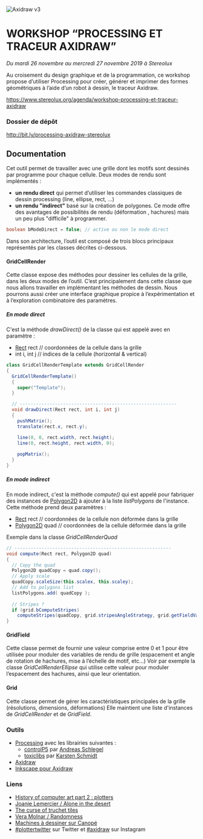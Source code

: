![Axidraw v3](http://v3ga.github.io/Images/Workshop_Bassens_axidraw/axidraw_v3_grid.JPG)

# WORKSHOP “PROCESSING ET TRACEUR AXIDRAW”
*Du mardi 26 novembre au mercredi 27 novembre 2019 à Stereolux*

Au croisement du design graphique et de la programmation, ce workshop propose d’utiliser Processing pour créer, générer et imprimer des formes géométriques à l’aide d’un robot à dessin, le traceur Axidraw.

https://www.stereolux.org/agenda/workshop-processing-et-traceur-axidraw

### Dossier de dépôt
http://bit.ly/processing-axidraw-stereolux

## Documentation
Cet outil permet de travailler avec une grille dont les motifs sont dessinés par programme pour chaque cellule. Deux modes de rendu sont implémentés :
* **un rendu direct** qui permet d’utiliser les commandes classiques de dessin processing (line, ellipse, rect, ...)
* **un rendu "indirect"** basé sur la création de polygones. Ce mode offre des avantages de possibilités de rendu (déformation , hachures)  mais un peu plus "difficile" à programmer.

```java
boolean bModeDirect = false; // active ou non le mode direct
```
Dans son architecture, l’outil est composé de trois blocs principaux représentés par les classes décrites ci-dessous.

#### GridCellRender
Cette classe expose des méthodes pour dessiner les cellules de la grille, dans les deux modes de l’outil.
C’est principalement dans cette classe que nous allons travailler en implémentant les méthodes de dessin.
Nous pourrons aussi créer une interface graphique propice à l’expérimentation et à l’exploration combinatoire des paramètres.
##### En mode direct
C'est la méthode *drawDirect()* de la classe qui est appelé avec en paramètre : 
* [Rect](http://toxiclibs.org/docs/core/toxi/geom/Rect.html) rect //  coordonnées de la cellule dans la grille
* int i, int j // indices de la cellule (horizontal & vertical)

```java
class GridCellRenderTemplate extends GridCellRender 
{
  GridCellRenderTemplate()
  {
    super("Template");
  }

  // ----------------------------------------------------------
  void drawDirect(Rect rect, int i, int j)
  {
    pushMatrix();
    translate(rect.x, rect.y);

    line(0, 0, rect.width, rect.height);
    line(0, rect.height, rect.width, 0);
    
    popMatrix();
  }
}
```


##### En mode indirect
En mode indirect, c'est la méthode *compute()* qui est appelé pour fabriquer des instances de [Polygon2D](htPolygon2D/toxiclibs.org/docs/core/toxi/geom/Polygon2D.html) à ajouter à la liste *listPolygons* de l'instance.
Cette méthode prend deux paramètres : 
* [Rect](http://toxiclibs.org/docs/core/toxi/geom/Rect.html) rect //  coordonnées de la cellule non déformée dans la grille
* [Polygon2D](http://toxiclibs.org/docs/core/toxi/geom/Polygon2D.html) quad //  coordonnées de la cellule déformée dans la grille

Exemple dans la classe *GridCellRenderQuad*

```java
// ----------------------------------------------------------
void compute(Rect rect, Polygon2D quad)
{
  // Copy the quad
  Polygon2D quadCopy = quad.copy(); 
  // Apply scale
  quadCopy.scaleSize(this.scalex, this.scaley);
  // Add to polygons list
  listPolygons.add( quadCopy );
  
  // Stripes ? 
  if (grid.bComputeStripes)
    computeStripes(quadCopy, grid.stripesAngleStrategy, grid.getFieldValue( quadCopy.getCentroid() ) );
}
```


#### GridField
Cette classe permet de fournir une valeur comprise entre 0 et 1 pour être utilisée pour moduler des variables de rendu de grille (espacement et angle de rotation de hachures, mise à l’échelle de motif, etc...)
Voir par exemple la classe *GridCellRenderEllipse* qui utilise cette valeur pour moduler l’espacement des hachures, ainsi que leur orientation.

#### Grid
Cette classe permet de gérer les caractéristiques principales de la grille (résolutions, dimensions, déformations)
Elle maintient une liste d'instances de *GridCellRender* et de *GridField*.

### Outils
* [Processing](www.processing.org) avec les librairies suivantes :
  * [controlP5](http://www.sojamo.de/libraries/controlP5/) par [Andreas Schlegel](http://www.sojamo.de/) 
  * [toxiclibs](http://toxiclibs.org/) par [Karsten Schmidt](http://postspectacular.com/)
* [Axidraw](www.axidraw.com)
* [Inkscape pour Axidraw](https://wiki.evilmadscientist.com/Axidraw_Software_Installation)


### Liens
* [History of computer art part 2 : plotters](https://piratefsh.github.io/2019/01/07/computer-art-history-part-2.html)
* [Joanie Lemercier / Alone in the desert](https://www.youtube.com/watch?v=p_wbldFTOeA)
* [The curse of truchet tiles](https://arearugscarpet.blogspot.com/2014/04/the-curse-of-truchets-tiles.html)
* [Vera Molnar / Randomness](https://vimeo.com/372579247)
* [Machines à dessiner sur Canopé](https://www.reseau-canope.fr/machines-a-dessiner)
* [#plottertwitter](https://twitter.com/hashtag/Plottertwitter) sur Twitter et [#axidraw](https://www.instagram.com/explore/tags/axidraw/) sur Instagram 

